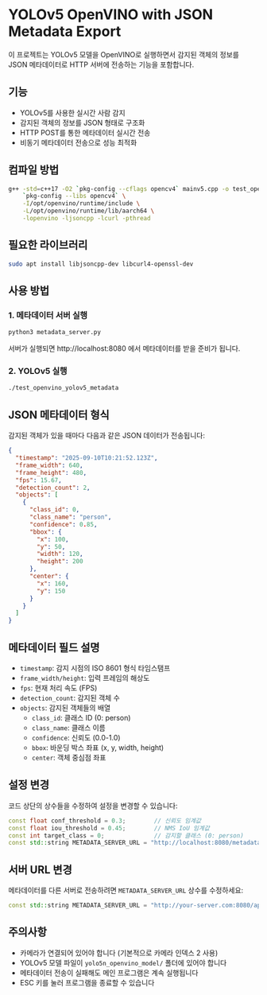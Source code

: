 # YOLOv5 OpenVINO with JSON Metadata Export

이 프로젝트는 YOLOv5 모델을 OpenVINO로 실행하면서 감지된 객체의 정보를 JSON 메타데이터로 HTTP 서버에 전송하는 기능을 포함합니다.

## 기능

- YOLOv5를 사용한 실시간 사람 감지
- 감지된 객체의 정보를 JSON 형태로 구조화
- HTTP POST를 통한 메타데이터 실시간 전송
- 비동기 메타데이터 전송으로 성능 최적화

## 컴파일 방법

```bash
g++ -std=c++17 -O2 `pkg-config --cflags opencv4` mainv5.cpp -o test_openvino_yolov5_metadata \
    `pkg-config --libs opencv4` \
    -I/opt/openvino/runtime/include \
    -L/opt/openvino/runtime/lib/aarch64 \
    -lopenvino -ljsoncpp -lcurl -pthread
```

## 필요한 라이브러리

```bash
sudo apt install libjsoncpp-dev libcurl4-openssl-dev
```

## 사용 방법

### 1. 메타데이터 서버 실행

```bash
python3 metadata_server.py
```

서버가 실행되면 http://localhost:8080 에서 메타데이터를 받을 준비가 됩니다.

### 2. YOLOv5 실행

```bash
./test_openvino_yolov5_metadata
```

## JSON 메타데이터 형식

감지된 객체가 있을 때마다 다음과 같은 JSON 데이터가 전송됩니다:

```json
{
  "timestamp": "2025-09-10T10:21:52.123Z",
  "frame_width": 640,
  "frame_height": 480,
  "fps": 15.67,
  "detection_count": 2,
  "objects": [
    {
      "class_id": 0,
      "class_name": "person",
      "confidence": 0.85,
      "bbox": {
        "x": 100,
        "y": 50,
        "width": 120,
        "height": 200
      },
      "center": {
        "x": 160,
        "y": 150
      }
    }
  ]
}
```

## 메타데이터 필드 설명

- `timestamp`: 감지 시점의 ISO 8601 형식 타임스탬프
- `frame_width/height`: 입력 프레임의 해상도
- `fps`: 현재 처리 속도 (FPS)
- `detection_count`: 감지된 객체 수
- `objects`: 감지된 객체들의 배열
  - `class_id`: 클래스 ID (0: person)
  - `class_name`: 클래스 이름
  - `confidence`: 신뢰도 (0.0-1.0)
  - `bbox`: 바운딩 박스 좌표 (x, y, width, height)
  - `center`: 객체 중심점 좌표

## 설정 변경

코드 상단의 상수들을 수정하여 설정을 변경할 수 있습니다:

```cpp
const float conf_threshold = 0.3;        // 신뢰도 임계값
const float iou_threshold = 0.45;        // NMS IoU 임계값
const int target_class = 0;              // 감지할 클래스 (0: person)
const std::string METADATA_SERVER_URL = "http://localhost:8080/metadata";
```

## 서버 URL 변경

메타데이터를 다른 서버로 전송하려면 `METADATA_SERVER_URL` 상수를 수정하세요:

```cpp
const std::string METADATA_SERVER_URL = "http://your-server.com:8080/api/metadata";
```

## 주의사항

- 카메라가 연결되어 있어야 합니다 (기본적으로 카메라 인덱스 2 사용)
- YOLOv5 모델 파일이 `yolo5n_openvino_model/` 폴더에 있어야 합니다
- 메타데이터 전송이 실패해도 메인 프로그램은 계속 실행됩니다
- ESC 키를 눌러 프로그램을 종료할 수 있습니다
